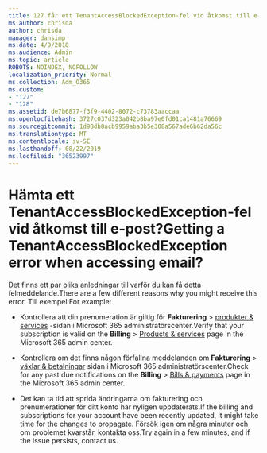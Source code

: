 ```yaml
---
title: 127 får ett TenantAccessBlockedException-fel vid åtkomst till e-post?
ms.author: chrisda
author: chrisda
manager: dansimp
ms.date: 4/9/2018
ms.audience: Admin
ms.topic: article
ROBOTS: NOINDEX, NOFOLLOW
localization_priority: Normal
ms.collection: Adm_O365
ms.custom:
- "127"
- "128"
ms.assetid: de7b6877-f3f9-4402-8072-c73783aaccaa
ms.openlocfilehash: 3727c037d323a042b8ba97e0fd01ca1481a76669
ms.sourcegitcommit: 1d98db8acb9959aba3b5e308a567ade6b62da56c
ms.translationtype: MT
ms.contentlocale: sv-SE
ms.lasthandoff: 08/22/2019
ms.locfileid: "36523997"
---
```

# <a name="getting-a-tenantaccessblockedexception-error-when-accessing-email"></a><span data-ttu-id="4c40a-102">Hämta ett TenantAccessBlockedException-fel vid åtkomst till e-post?</span><span class="sxs-lookup"><span data-stu-id="4c40a-102">Getting a TenantAccessBlockedException error when accessing email?</span></span>

<span data-ttu-id="4c40a-103">Det finns ett par olika anledningar till varför du kan få detta felmeddelande.</span><span class="sxs-lookup"><span data-stu-id="4c40a-103">There are a few different reasons why you might receive this error.</span></span> <span data-ttu-id="4c40a-104">Till exempel:</span><span class="sxs-lookup"><span data-stu-id="4c40a-104">For example:</span></span>

- <span data-ttu-id="4c40a-105">Kontrollera att din prenumeration är giltig för **Fakturering** \> [produkter & services](https://portal.office.com/adminportal/home#/subscriptions) -sidan i Microsoft 365 administratörscenter.</span><span class="sxs-lookup"><span data-stu-id="4c40a-105">Verify that your subscription is valid on the **Billing** \> [Products & services](https://portal.office.com/adminportal/home#/subscriptions) page in the Microsoft 365 admin center.</span></span>

- <span data-ttu-id="4c40a-106">Kontrollera om det finns någon förfallna meddelanden om **Fakturering** \> [växlar & betalningar](https://portal.office.com/adminportal/home#/billoverview) sidan i Microsoft 365 administratörscenter.</span><span class="sxs-lookup"><span data-stu-id="4c40a-106">Check for any past due notifications on the **Billing** \> [Bills & payments](https://portal.office.com/adminportal/home#/billoverview) page in the Microsoft 365 admin center.</span></span>

- <span data-ttu-id="4c40a-107">Det kan ta tid att sprida ändringarna om fakturering och prenumerationer för ditt konto har nyligen uppdaterats.</span><span class="sxs-lookup"><span data-stu-id="4c40a-107">If the billing and subscriptions for your account have been recently updated, it might take time for the changes to propagate.</span></span> <span data-ttu-id="4c40a-108">Försök igen om några minuter och om problemet kvarstår, kontakta oss.</span><span class="sxs-lookup"><span data-stu-id="4c40a-108">Try again in a few minutes, and if the issue persists, contact us.</span></span>
